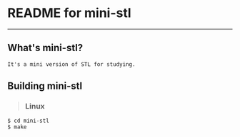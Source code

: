 # **README for mini-stl** #
***


## **What's mini-stl?** ##
    It's a mini version of STL for studying.


## **Building mini-stl** ##
> ### **Linux** ###
    $ cd mini-stl
    $ make

